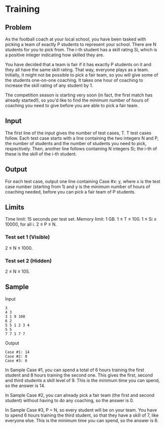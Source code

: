 # Training

## Problem
As the football coach at your local school, you have been tasked with picking a team of exactly P students to represent your school. There are N students for you to pick from. The i-th student has a skill rating Si, which is a positive integer indicating how skilled they are.

You have decided that a team is fair if it has exactly P students on it and they all have the same skill rating. That way, everyone plays as a team. Initially, it might not be possible to pick a fair team, so you will give some of the students one-on-one coaching. It takes one hour of coaching to increase the skill rating of any student by 1.

The competition season is starting very soon (in fact, the first match has already started!), so you'd like to find the minimum number of hours of coaching you need to give before you are able to pick a fair team.

## Input
The first line of the input gives the number of test cases, T. T test cases follow. Each test case starts with a line containing the two integers N and P, the number of students and the number of students you need to pick, respectively. Then, another line follows containing N integers Si; the i-th of these is the skill of the i-th student.

## Output
For each test case, output one line containing Case #x: y, where x is the test case number (starting from 1) and y is the minimum number of hours of coaching needed, before you can pick a fair team of P students.

## Limits
Time limit: 15 seconds per test set.
Memory limit: 1 GB.
1 ≤ T ≤ 100.
1 ≤ Si ≤ 10000, for all i.
2 ≤ P ≤ N.

### Test set 1 (Visible)
2 ≤ N ≤ 1000.

### Test set 2 (Hidden)
2 ≤ N ≤ 105.

## Sample
Input
```
3
4 3
3 1 9 100
6 2
5 5 1 2 3 4
5 5
7 7 1 7 7
```

Output
```
Case #1: 14
Case #2: 0
Case #3: 6
```

In Sample Case #1, you can spend a total of 6 hours training the first student and 8 hours training the second one. This gives the first, second and third students a skill level of 9. This is the minimum time you can spend, so the answer is 14.

In Sample Case #2, you can already pick a fair team (the first and second student) without having to do any coaching, so the answer is 0.

In Sample Case #3, P = N, so every student will be on your team. You have to spend 6 hours training the third student, so that they have a skill of 7, like everyone else. This is the minimum time you can spend, so the answer is 6.
